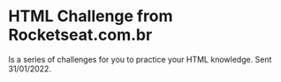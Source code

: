 # HTML Challenge from Rocketseat.com.br
Is a series of challenges for you to practice your HTML knowledge. Sent 31/01/2022.

